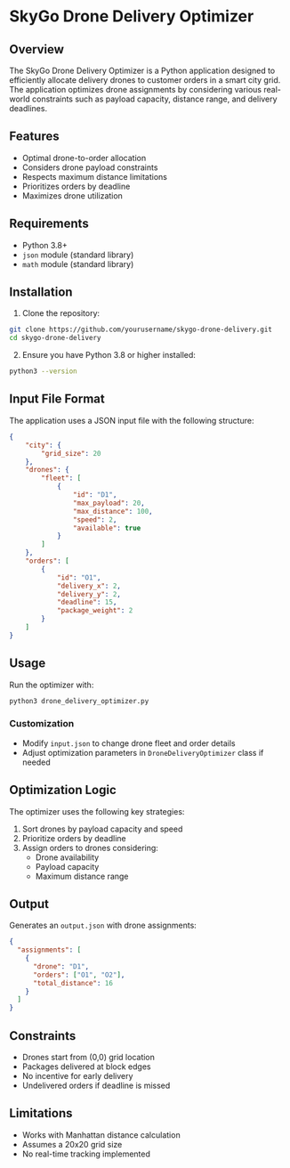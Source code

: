 # SkyGo Drone Delivery Optimizer

## Overview
The SkyGo Drone Delivery Optimizer is a Python application designed to efficiently allocate delivery drones to customer orders in a smart city grid. The application optimizes drone assignments by considering various real-world constraints such as payload capacity, distance range, and delivery deadlines.

## Features
- Optimal drone-to-order allocation
- Considers drone payload constraints
- Respects maximum distance limitations
- Prioritizes orders by deadline
- Maximizes drone utilization

## Requirements
- Python 3.8+
- `json` module (standard library)
- `math` module (standard library)

## Installation
1. Clone the repository:
```bash
git clone https://github.com/yourusername/skygo-drone-delivery.git
cd skygo-drone-delivery
```

2. Ensure you have Python 3.8 or higher installed:
```bash
python3 --version
```

## Input File Format
The application uses a JSON input file with the following structure:
```json
{
    "city": {
        "grid_size": 20
    },
    "drones": {
        "fleet": [
            {
                "id": "D1",
                "max_payload": 20,
                "max_distance": 100,
                "speed": 2,
                "available": true
            }
        ]
    },
    "orders": [
        {
            "id": "O1",
            "delivery_x": 2,
            "delivery_y": 2,
            "deadline": 15,
            "package_weight": 2
        }
    ]
}
```

## Usage
Run the optimizer with:
```bash
python3 drone_delivery_optimizer.py
```

### Customization
- Modify `input.json` to change drone fleet and order details
- Adjust optimization parameters in `DroneDeliveryOptimizer` class if needed

## Optimization Logic
The optimizer uses the following key strategies:
1. Sort drones by payload capacity and speed
2. Prioritize orders by deadline
3. Assign orders to drones considering:
   - Drone availability
   - Payload capacity
   - Maximum distance range

## Output
Generates an `output.json` with drone assignments:
```json
{
  "assignments": [
    {
      "drone": "D1",
      "orders": ["O1", "O2"],
      "total_distance": 16
    }
  ]
}
```

## Constraints
- Drones start from (0,0) grid location
- Packages delivered at block edges
- No incentive for early delivery
- Undelivered orders if deadline is missed

## Limitations
- Works with Manhattan distance calculation
- Assumes a 20x20 grid size
- No real-time tracking implemented
